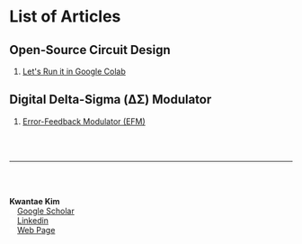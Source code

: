 # List of Articles

## Open‐Source Circuit Design

1. [Let's Run it in Google Colab](https://github.com/KwantaeKim/open-source-circuit/wiki/Open%E2%80%90Source-Circuit-Design-%E2%80%90-1.-Let's-Run-it-in-Google-Colab)

## Digital Delta-Sigma (ΔΣ) Modulator

1. [Error-Feedback Modulator (EFM)](https://github.com/KwantaeKim/open-source-circuit/wiki/Digital-Delta%E2%80%90Sigma-Modulator-(DDSM,-Digital%E2%80%90ΔΣM))

<br><br>

---

<br><br>

**Kwantae Kim**<br>
<img src='https://github.com/KwantaeKim/open-source-circuit/blob/main/images/graduation-cap-solid-2.png?raw=true' width='2%'>
<a href='https://scholar.google.com/citations?user=YcWEaGIAAAAJ&hl=en' target='_blank'>Google Scholar</a>
<br>
<img src='https://github.com/KwantaeKim/open-source-circuit/blob/main/images/linkedin-brands-2.png?raw=true' width='2%'> [Linkedin](https://www.linkedin.com/in/kwantae-kim-930365141/)<br>
<img src='https://github.com/KwantaeKim/open-source-circuit/blob/main/images/house-user-solid-2.png?raw=true' width='2%'> [Web Page](https://circuit.ee.ethz.ch)<br>
